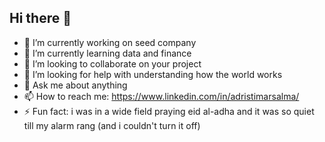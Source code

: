 ## Hi there 👋

- 🔭 I’m currently working on seed company
- 🌱 I’m currently learning data and finance
- 👯 I’m looking to collaborate on your project
- 🤔 I’m looking for help with understanding how the world works
- 💬 Ask me about anything
- 📫 How to reach me: https://www.linkedin.com/in/adristimarsalma/
- ⚡ Fun fact: i was in a wide field praying eid al-adha and it was so quiet till my alarm rang (and i couldn't turn it off)

<!--
**adristimarsalma/adristimarsalma** is a ✨ _special_ ✨ repository because its `README.md` (this file) appears on your GitHub profile.

Here are some ideas to get you started:

- 🔭 I’m currently working on ...
- 🌱 I’m currently learning ...
- 👯 I’m looking to collaborate on ...
- 🤔 I’m looking for help with ...
- 💬 Ask me about ...
- 📫 How to reach me: ...
- 😄 Pronouns: ...
- ⚡ Fun fact: ...
-->
